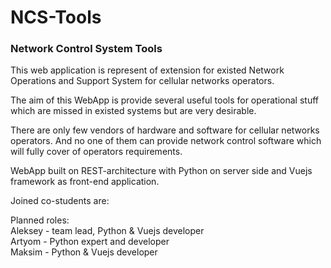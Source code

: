 NCS-Tools
=========

### Network Control System Tools
This web application is represent of extension for existed Network Operations and Support System for cellular networks operators.

The aim of this WebApp is provide several useful tools for operational stuff which are missed in existed systems but are very desirable.

There are only few vendors of hardware and software for cellular networks operators.
And no one of them can provide network control software which will fully cover of operators requirements.

WebApp built on REST-architecture with Python on server side and Vuejs framework as front-end application.

Joined co-students are:

Planned roles:  
Aleksey - team lead, Python & Vuejs developer  
Artyom - Python expert and developer  
Maksim - Python & Vuejs developer
